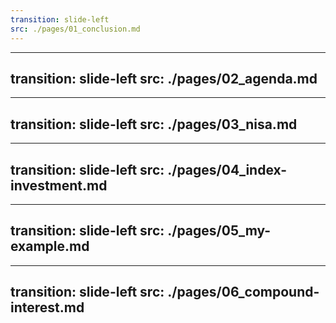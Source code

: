 ```yaml
---
transition: slide-left
src: ./pages/01_conclusion.md
---
```

---
transition: slide-left
src: ./pages/02_agenda.md
---
---
transition: slide-left
src: ./pages/03_nisa.md
---
---
transition: slide-left
src: ./pages/04_index-investment.md
---
---
transition: slide-left
src: ./pages/05_my-example.md
---
---
transition: slide-left
src: ./pages/06_compound-interest.md
---
